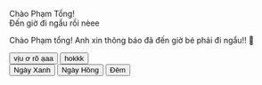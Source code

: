 <!DOCTYPE html>
<html lang="vi">
<head>
<meta charset="UTF-8">
<meta name="viewport" content="width=device-width, initial-scale=1.0">
<title>Chào Phạm Tổng!</title>
<link rel="stylesheet" href="https://cdnjs.cloudflare.com/ajax/libs/animate.css/4.1.1/animate.min.css">
<style>
:root {
    /* Palette nâng cấp với màu gradient hiện đại */
    --primary: #6366f1;
    --primary-light: #818cf8;
    --primary-dark: #4f46e5;
    --secondary: #06b6d4;
    --secondary-light: #22d3ee;
    --accent: #f43f5e;
    --accent-light: #fb7185;
    --dark: #1e293b;
    --darker: #0f172a;
    --light: #f8fafc;
    --lighter: #ffffff;
    
    /* Backgrounds */
    --night-bg-start: #0f172a;
    --night-bg-end: #1e293b;
    --day-bg-start: #e0f2fe;
    --day-bg-end: #bae6fd;
    --pink-bg-start: #fce7f3;
    --pink-bg-end: #fbcfe8;
    
    /* Animations & Effects */
    --loading-start: #67e8f9;
    --loading-mid: #a5f3fc;
    --loading-end: #ecfeff;
}

body {
    margin: 0;
    overflow: hidden;
    background: linear-gradient(135deg, var(--day-bg-start), var(--day-bg-end));
    font-family: 'Segoe UI', Tahoma, Geneva, Verdana, sans-serif;
    display: flex;
    justify-content: center;
    align-items: center;
    min-height: 100vh;
    perspective: 1200px;
    transition: all 0.5s cubic-bezier(0.4, 0, 0.2, 1);
    color: var(--dark);
}

.main-container {
    width: 100%;
    max-width: 100vw;
    height: 100vh;
    display: flex;
    justify-content: center;
    align-items: center;
    position: relative;
}

.cosmic-container {
    position: relative;
    width: 90%;
    max-width: 600px;
    border-radius: 24px;
    box-shadow: 
        0 20px 40px rgba(0, 0, 0, 0.1),
        0 10px 20px rgba(0, 0, 0, 0.08),
        inset 0 0 80px rgba(99, 102, 241, 0.1);
    overflow: hidden;
    background-color: rgba(255, 255, 255, 0.8);
    text-align: center;
    padding: 40px;
    backdrop-filter: blur(16px);
    transform-style: preserve-3d;
    transition: transform 0.6s cubic-bezier(0.4, 0, 0.2, 1);
}

#header-container {
    position: absolute;
    top: 0;
    left: 0;
    width: 100%;
    height: 30vh;
    overflow: hidden;
    background: linear-gradient(45deg, var(--primary-light), var(--secondary-light));
    transition: all 0.5s ease;
}

#header-canvas {
    width: 100%;
    height: 100%;
}

.notification-wrapper {
    margin-top: 25vh;
    position: relative;
    z-index: 1;
}

#notification {
    color: var(--dark);
    font-size: 2.4em;
    font-weight: 700;
    margin-bottom: 30px;
    transform-style: preserve-3d;
    transform: translateZ(10px);
    transition: all 0.4s cubic-bezier(0.4, 0, 0.2, 1);
    text-shadow: 0 4px 6px rgba(0, 0, 0, 0.05);
    background: linear-gradient(to right, var(--primary), var(--secondary));
    -webkit-background-clip: text;
    background-clip: text;
    -webkit-text-fill-color: transparent;
    line-height: 1.4;
}

#notification.angry {
    background: linear-gradient(to right, var(--accent), var(--accent-light));
    -webkit-background-clip: text;
    background-clip: text;
    -webkit-text-fill-color: transparent;
    text-shadow: 0 0 20px rgba(244, 63, 94, 0.3);
    transform: translateZ(20px) scale(1.05);
}

#notification.happy {
    background: linear-gradient(to right, var(--primary), var(--secondary-light));
    -webkit-background-clip: text;
    background-clip: text;
    -webkit-text-fill-color: transparent;
    text-shadow: 0 0 20px rgba(99, 102, 241, 0.3);
    transform: translateZ(15px);
}

#notification:hover {
    transform: translateZ(25px);
}

.button-group {
    display: flex;
    gap: 20px;
    justify-content: center;
    margin-top: 40px;
    transform-style: preserve-3d;
}

.btn-3d {
    padding: 16px 32px;
    background: linear-gradient(45deg, var(--primary) 0%, var(--primary-light) 100%);
    border: none;
    border-radius: 50px;
    color: var(--light);
    font-size: 1.2em;
    font-weight: 600;
    cursor: pointer;
    transition: all 0.4s cubic-bezier(0.4, 0, 0.2, 1);
    box-shadow: 
        0 10px 25px -5px rgba(99, 102, 241, 0.5),
        0 8px 10px -6px rgba(99, 102, 241, 0.3);
    position: relative;
    overflow: hidden;
    z-index: 1;
    transform-style: preserve-3d;
    transform: translateZ(5px);
    letter-spacing: 0.5px;
}

.btn-3d::before {
    content: '';
    position: absolute;
    top: 0;
    left: 0;
    width: 0%;
    height: 100%;
    background: linear-gradient(45deg, var(--secondary) 0%, var(--primary) 100%);
    transition: width 0.6s cubic-bezier(0.4, 0, 0.2, 1);
    z-index: -1;
    border-radius: 50px;
}

.btn-3d:hover {
    transform: translateZ(15px) translateY(-5px);
    box-shadow: 
        0 20px 25px -5px rgba(99, 102, 241, 0.4),
        0 10px 10px -6px rgba(99, 102, 241, 0.2);
}

.btn-3d:hover::before {
    width: 100%;
}

.btn-3d:active {
    transform: translateZ(5px) translateY(0);
}

.theme-controls {
    position: fixed;
    top: 20px;
    right: 20px;
    display: flex;
    gap: 10px;
    z-index: 100;
}

.theme-button {
    padding: 12px 18px;
    border: none;
    border-radius: 12px;
    cursor: pointer;
    font-size: 1em;
    font-weight: 500;
    color: var(--darker);
    transition: all 0.3s cubic-bezier(0.4, 0, 0.2, 1);
    box-shadow: 
        0 4px 6px -1px rgba(0, 0, 0, 0.1),
        0 2px 4px -2px rgba(0, 0, 0, 0.05);
}

.theme-button:hover {
    transform: translateY(-2px);
    box-shadow: 
        0 10px 15px -3px rgba(0, 0, 0, 0.1),
        0 4px 6px -4px rgba(0, 0, 0, 0.05);
}

.blue-theme {
    background-color: var(--day-bg-start);
}

.pink-theme {
    background-color: var(--pink-bg-start);
}

.night-theme {
    background-color: var(--night-bg-start);
    color: var(--light);
}

/* Entrance Animation */
.entrance-overlay {
    position: fixed;
    top: 0;
    left: 0;
    width: 100%;
    height: 100%;
    background: linear-gradient(135deg, var(--darker), var(--dark));
    z-index: 1000;
    display: flex;
    justify-content: center;
    align-items: center;
    flex-direction: column;
    transition: opacity 1s cubic-bezier(0.4, 0, 0.2, 1);
}

.entrance-title {
    font-size: 3.5rem;
    font-weight: 800;
    background: linear-gradient(to right, var(--secondary), var(--primary-light));
    -webkit-background-clip: text;
    background-clip: text;
    color: transparent;
    opacity: 0;
    transform: translateY(50px);
    animation: fadeInUp 1.5s forwards 0.5s;
    text-align: center;
    letter-spacing: 1px;
}

.entrance-subtitle {
    font-size: 1.8rem;
    color: var(--light);
    opacity: 0;
    transform: translateY(30px);
    animation: fadeInUp 1.5s forwards 1s;
    text-align: center;
    margin-top: 20px;
    font-weight: 300;
}

.entrance-loader {
    width: 250px;
    height: 8px;
    background: rgba(255, 255, 255, 0.1);
    margin-top: 40px;
    border-radius: 8px;
    overflow: hidden;
    opacity: 0;
    animation: fadeIn 0.5s forwards 1.5s;
}

.entrance-loader-progress {
    height: 100%;
    width: 0;
    background: linear-gradient(to right, var(--loading-start), var(--loading-mid), var(--loading-end));
    border-radius: 8px;
    animation: loading 2s forwards 1.7s;
}

/* Particle Effects */
.particles-container {
    position: fixed;
    top: 0;
    left: 0;
    width: 100%;
    height: 100%;
    pointer-events: none;
    z-index: 0;
    overflow: hidden;
}

.particle {
    position: absolute;
    background: var(--primary-light);
    border-radius: 50%;
    opacity: 0;
    animation: float 15s infinite ease-in-out;
}

/* Geometric Decorations */
.geometric-shapes {
    position: fixed;
    top: 0;
    left: 0;
    width: 100%;
    height: 100%;
    z-index: -1;
    pointer-events: none;
    overflow: hidden;
}

.shape {
    position: absolute;
    opacity: 0.05;
    background: linear-gradient(45deg, var(--primary), var(--secondary));
    animation: rotate 30s infinite linear;
}

.square {
    width: 100px;
    height: 100px;
}

.circle {
    width: 150px;
    height: 150px;
    border-radius: 50%;
}

.triangle {
    width: 0;
    height: 0;
    border-left: 100px solid transparent;
    border-right: 100px solid transparent;
    border-bottom: 173px solid var(--primary-light);
    background: transparent;
}

/* Animations */
@keyframes fadeInUp {
    to {
        opacity: 1;
        transform: translateY(0);
    }
}

@keyframes fadeIn {
    to {
        opacity: 1;
    }
}

@keyframes loading {
    to {
        width: 100%;
    }
}

@keyframes float {
    0%, 100% { 
        transform: translateY(0) translateX(0);
        opacity: 0;
    }
    25% { 
        opacity: 0.3;
    }
    50% { 
        transform: translateY(-80vh) translateX(40vw);
        opacity: 0.6;
    }
    75% {
        opacity: 0.3;
    }
}

@keyframes rotate {
    from { transform: rotate(0deg); }
    to { transform: rotate(360deg); }
}

/* Responsive Design */
@media (max-width: 768px) {
    .cosmic-container {
        width: 90%;
        padding: 30px 20px;
    }
    
    #notification {
        font-size: 1.8em;
    }
    
    .btn-3d {
        padding: 14px 28px;
        font-size: 1em;
    }
    
    .entrance-title {
        font-size: 2.5rem;
    }
    
    .entrance-subtitle {
        font-size: 1.4rem;
    }
    
    .theme-controls {
        flex-direction: column;
    }
}

/* Night Mode */
body.night-mode {
    background: linear-gradient(135deg, var(--night-bg-start), var(--night-bg-end));
    color: var(--light);
}

body.night-mode .cosmic-container {
    background-color: rgba(30, 41, 59, 0.8);
}

body.night-mode #notification {
    color: var(--light);
}

/* Pink Mode */
body.pink-mode {
    background: linear-gradient(135deg, var(--pink-bg-start), var(--pink-bg-end));
}

/* Custom Scrollbar */
::-webkit-scrollbar {
    width: 8px;
}

::-webkit-scrollbar-track {
    background: rgba(241, 245, 249, 0.5);
    border-radius: 10px;
}

::-webkit-scrollbar-thumb {
    background: var(--primary-light);
    border-radius: 10px;
}

::-webkit-scrollbar-thumb:hover {
    background: var(--primary);
}
</style>
</head>
<body>
<!-- Entrance Overlay -->
<div class="entrance-overlay">
    <div class="entrance-title animate__animated animate__fadeInUp">Chào Phạm Tổng!</div>
    <div class="entrance-subtitle animate__animated animate__fadeInUp animate__delay-1s">Đến giờ đi ngẩu rồi nèee</div>
    <div class="entrance-loader">
        <div class="entrance-loader-progress"></div>
    </div>
</div>

<!-- Geometric Decoration Elements -->
<div class="geometric-shapes" id="shapes-container"></div>

<!-- Particles -->
<div class="particles-container" id="particles-container"></div>

<!-- Main Content -->
<div class="main-container">
    <div class="cosmic-container" id="cosmic-container">
        <div id="header-container">
            <canvas id="header-canvas"></canvas>
        </div>
        <div class="notification-wrapper">
            <p id="notification">Chào Phạm tổng! Anh xin thông báo đã đến giờ bé phải đi ngẩu!! 🐼</p>
            <div class="button-group">
                <button id="goodnight-btn" class="btn-3d">vịu ơ rõ ạaa</button>
                <button id="hokkk-btn" class="btn-3d">hokkk</button>
            </div>
        </div>
    </div>
</div>

<!-- Theme Controls -->
<div class="theme-controls">
    <button id="blueTheme" class="theme-button blue-theme">Ngày Xanh</button>
    <button id="pinkTheme" class="theme-button pink-theme">Ngày Hồng</button>
    <button id="nightTheme" class="theme-button night-theme">Đêm</button>
</div>

<script>
    // Entrance Animation
    document.addEventListener('DOMContentLoaded', function() {
        createParticles();
        createShapes();
        setupWaveHeader();
        setTimeout(() => {
            const entranceOverlay = document.querySelector('.entrance-overlay');
            entranceOverlay.style.opacity = '0';
            setTimeout(() => {
                entranceOverlay.style.display = 'none';
            }, 1000);
        }, 3500);
    });

    // Create Floating Particles
    function createParticles() {
        const container = document.getElementById('particles-container');
        const particlesCount = 20;
        
        for (let i = 0; i < particlesCount; i++) {
            const particle = document.createElement('div');
            particle.classList.add('particle');
            
            // Random size between 5px and 20px
            const size = 5 + Math.random() * 15;
            particle.style.width = `${size}px`;
            particle.style.height = `${size}px`;
            
            // Random starting position
            const posX = Math.random() * 100;
            const posY = Math.random() * 100;
            particle.style.left = `${posX}%`;
            particle.style.top = `${posY}%`;
            
            // Random animation delay and duration
            particle.style.animationDelay = `${Math.random() * 5}s`;
            particle.style.animationDuration = `${15 + Math.random() * 30}s`;
            
            // Random opacity
            particle.style.opacity = 0.1 + Math.random() * 0.3;
            
            // Random color - use CSS variables with transparency
            const colors = [
                'rgba(99, 102, 241, 0.3)', // primary
                'rgba(129, 140, 248, 0.3)', // primary-light
                'rgba(6, 182, 212, 0.3)',   // secondary
                'rgba(34, 211, 238, 0.3)'   // secondary-light
            ];
            particle.style.background = colors[Math.floor(Math.random() * colors.length)];
            
            container.appendChild(particle);
        }
    }

    // Create Geometric Shapes
    function createShapes() {
        const container = document.getElementById('shapes-container');
        const shapesCount = 8;
        const shapeTypes = ['square', 'circle', 'triangle'];
        
        for (let i = 0; i < shapesCount; i++) {
            const shape = document.createElement('div');
            const shapeType = shapeTypes[Math.floor(Math.random() * shapeTypes.length)];
            shape.classList.add('shape', shapeType);
            
            // Random position
            const posX = Math.random() * 100;
            const posY = Math.random() * 100;
            shape.style.left = `${posX}%`;
            shape.style.top = `${posY}%`;
            
            // Random rotation
            shape.style.transform = `rotate(${Math.random() * 360}deg)`;
            
            // Random animation delay and duration
            shape.style.animationDelay = `${Math.random() * 5}s`;
            shape.style.animationDuration = `${30 + Math.random() * 60}s`;
            
            container.appendChild(shape);
        }
    }

    // Wave Header with Canvas
    function setupWaveHeader() {
        const canvas = document.getElementById('header-canvas');
        const ctx = canvas.getContext('2d');
        const headerContainer = document.getElementById('header-container');
        
        // Set canvas dimensions
        canvas.width = headerContainer.offsetWidth;
        canvas.height = headerContainer.offsetHeight;
        
        // Animation variables
        let time = 0;
        const waveColors = ['#818cf8', '#6366f1', '#22d3ee', '#06b6d4'];
        
        function drawWaves() {
            ctx.clearRect(0, 0, canvas.width, canvas.height);
            
            // Draw multiple wave layers
            for (let i = 0; i < waveColors.length; i++) {
                ctx.fillStyle = waveColors[i];
                ctx.beginPath();
                
                // Wave parameters
                const amplitude = 15 + i * 5;
                const period = 200 + i * 50;
                const verticalOffset = 50 + i * 30;
                
                // Start drawing
                ctx.moveTo(0, canvas.height);
                
                // Draw the wave
                for (let x = 0; x <= canvas.width; x += 5) {
                    const y = verticalOffset + 
                              amplitude * Math.sin((x / period) * 2 * Math.PI + time + i * 0.5);
                    ctx.lineTo(x, y);
                }
                
                // Complete the shape
                ctx.lineTo(canvas.width, canvas.height);
                ctx.lineTo(0, canvas.height);
                ctx.closePath();
                ctx.fill();
            }
            
            // Update time for animation
            time += 0.01;
            requestAnimationFrame(drawWaves);
        }
        
        // Start wave animation
        drawWaves();
        
        // Handle resize
        window.addEventListener('resize', function() {
            canvas.width = headerContainer.offsetWidth;
            canvas.height = headerContainer.offsetHeight;
        });
    }

    // 3D Effect for Container
    document.getElementById('cosmic-container').addEventListener('mousemove', function(e) {
        const container = this;
        const containerRect = container.getBoundingClientRect();
        const containerCenterX = containerRect.left + containerRect.width / 2;
        const containerCenterY = containerRect.top + containerRect.height / 2;
        
        const mouseX = e.clientX;
        const mouseY = e.clientY;
        
        const percentX = (mouseX - containerCenterX) / (containerRect.width / 2);
        const percentY = -((mouseY - containerCenterY) / (containerRect.height / 2));
        
        const maxRotation = 5; // degrees
        
        container.style.transform = `perspective(1200px) rotateY(${percentX * maxRotation}deg) rotateX(${percentY * maxRotation}deg)`;
    });

    document.getElementById('cosmic-container').addEventListener('mouseleave', function() {
        this.style.transform = 'perspective(1200px) rotateY(0deg) rotateX(0deg)';
    });

    // Theme Switching
    document.getElementById('blueTheme').addEventListener('click', () => {
        document.body.className = 'blue-mode';
        updateNotificationStyle('default');
    });

    document.getElementById('pinkTheme').addEventListener('click', () => {
        document.body.className = 'pink-mode';
        updateNotificationStyle('default');
    });

    document.getElementById('nightTheme').addEventListener('click', () => {
        document.body.className = 'night-mode';
        updateNotificationStyle('default');
    });

    // Button Interactions
    const notificationText = document.getElementById('notification');
    const hokkkBtn = document.getElementById('hokkk-btn');
    const goodnightBtn = document.getElementById('goodnight-btn');

    hokkkBtn.addEventListener('click', () => {
        notificationText.textContent = "Hoii mà đi ngẩu ngoan dùm anh đi bé iuuu:<<";
        updateNotificationStyle('angry');
    });

    goodnightBtn.addEventListener('click', () => {
        notificationText.textContent = "gútttt chọp bé iuu của anh:33";
        updateNotificationStyle('happy');
    });

    function updateNotificationStyle(style) {
        notificationText.classList.remove('angry', 'happy');
        
        if (style === 'angry') {
            notificationText.classList.add('angry');
        } else if (style === 'happy') {
            notificationText.classList.add('happy');
        }
    }
</script>
</body>
</html>
